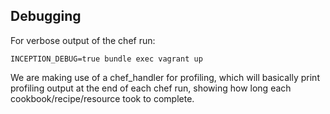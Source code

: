 ## Debugging

For verbose output of the chef run:

    INCEPTION_DEBUG=true bundle exec vagrant up

We are making use of a chef_handler for profiling, which will basically
print profiling output at the end of each chef run, showing how long
each cookbook/recipe/resource took to complete.
